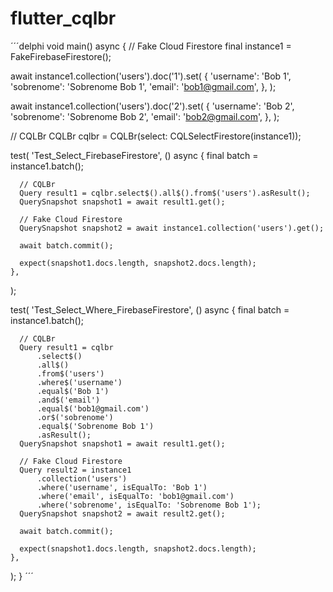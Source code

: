 # flutter_cqlbr
´´´delphi
void main() async {
  // Fake Cloud Firestore
  final instance1 = FakeFirebaseFirestore();

  await instance1.collection('users').doc('1').set(
    {
      'username': 'Bob 1',
      'sobrenome': 'Sobrenome Bob 1',
      'email': 'bob1@gmail.com',
    },
  );

  await instance1.collection('users').doc('2').set(
    {
      'username': 'Bob 2',
      'sobrenome': 'Sobrenome Bob 2',
      'email': 'bob2@gmail.com',
    },
  );

  // CQLBr
  CQLBr cqlbr = CQLBr(select: CQLSelectFirestore(instance1));
  
  test(
    'Test_Select_FirebaseFirestore',
    () async {
      final batch = instance1.batch();

      // CQLBr
      Query result1 = cqlbr.select$().all$().from$('users').asResult();
      QuerySnapshot snapshot1 = await result1.get();

      // Fake Cloud Firestore
      QuerySnapshot snapshot2 = await instance1.collection('users').get();

      await batch.commit();

      expect(snapshot1.docs.length, snapshot2.docs.length);
    },
  );

  test(
    'Test_Select_Where_FirebaseFirestore',
    () async {
      final batch = instance1.batch();

      // CQLBr
      Query result1 = cqlbr
          .select$()
          .all$()
          .from$('users')
          .where$('username')
          .equal$('Bob 1')
          .and$('email')
          .equal$('bob1@gmail.com')
          .or$('sobrenome')
          .equal$('Sobrenome Bob 1')
          .asResult();
      QuerySnapshot snapshot1 = await result1.get();

      // Fake Cloud Firestore
      Query result2 = instance1
          .collection('users')
          .where('username', isEqualTo: 'Bob 1')
          .where('email', isEqualTo: 'bob1@gmail.com')
          .where('sobrenome', isEqualTo: 'Sobrenome Bob 1');
      QuerySnapshot snapshot2 = await result2.get();

      await batch.commit();

      expect(snapshot1.docs.length, snapshot2.docs.length);
    },
  );
}
´´´
